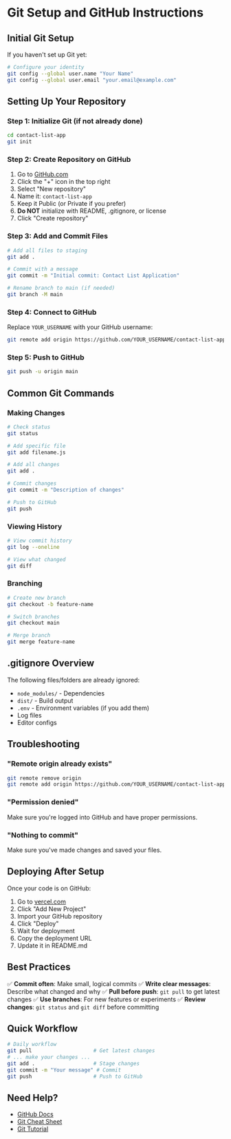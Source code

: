# Git Setup and GitHub Instructions

## Initial Git Setup

If you haven't set up Git yet:

```bash
# Configure your identity
git config --global user.name "Your Name"
git config --global user.email "your.email@example.com"
```

## Setting Up Your Repository

### Step 1: Initialize Git (if not already done)
```bash
cd contact-list-app
git init
```

### Step 2: Create Repository on GitHub

1. Go to [GitHub.com](https://github.com)
2. Click the "+" icon in the top right
3. Select "New repository"
4. Name it: `contact-list-app`
5. Keep it Public (or Private if you prefer)
6. **Do NOT** initialize with README, .gitignore, or license
7. Click "Create repository"

### Step 3: Add and Commit Files

```bash
# Add all files to staging
git add .

# Commit with a message
git commit -m "Initial commit: Contact List Application"

# Rename branch to main (if needed)
git branch -M main
```

### Step 4: Connect to GitHub

Replace `YOUR_USERNAME` with your GitHub username:

```bash
git remote add origin https://github.com/YOUR_USERNAME/contact-list-app.git
```

### Step 5: Push to GitHub

```bash
git push -u origin main
```

## Common Git Commands

### Making Changes
```bash
# Check status
git status

# Add specific file
git add filename.js

# Add all changes
git add .

# Commit changes
git commit -m "Description of changes"

# Push to GitHub
git push
```

### Viewing History
```bash
# View commit history
git log --oneline

# View what changed
git diff
```

### Branching
```bash
# Create new branch
git checkout -b feature-name

# Switch branches
git checkout main

# Merge branch
git merge feature-name
```

## .gitignore Overview

The following files/folders are already ignored:
- `node_modules/` - Dependencies
- `dist/` - Build output
- `.env` - Environment variables (if you add them)
- Log files
- Editor configs

## Troubleshooting

### "Remote origin already exists"
```bash
git remote remove origin
git remote add origin https://github.com/YOUR_USERNAME/contact-list-app.git
```

### "Permission denied"
Make sure you're logged into GitHub and have proper permissions.

### "Nothing to commit"
Make sure you've made changes and saved your files.

## Deploying After Setup

Once your code is on GitHub:
1. Go to [vercel.com](https://vercel.com)
2. Click "Add New Project"
3. Import your GitHub repository
4. Click "Deploy"
5. Wait for deployment
6. Copy the deployment URL
7. Update it in README.md

## Best Practices

✅ **Commit often**: Make small, logical commits
✅ **Write clear messages**: Describe what changed and why
✅ **Pull before push**: `git pull` to get latest changes
✅ **Use branches**: For new features or experiments
✅ **Review changes**: `git status` and `git diff` before committing

## Quick Workflow

```bash
# Daily workflow
git pull                    # Get latest changes
# ... make your changes ...
git add .                   # Stage changes
git commit -m "Your message" # Commit
git push                    # Push to GitHub
```

## Need Help?

- [GitHub Docs](https://docs.github.com)
- [Git Cheat Sheet](https://education.github.com/git-cheat-sheet-education.pdf)
- [Git Tutorial](https://www.atlassian.com/git/tutorials)
